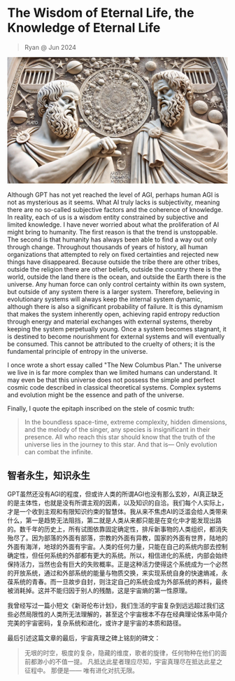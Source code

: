 # The Wisdom of Eternal Life, the Knowledge of Eternal Life
> Ryan @ Jun 2024

![eternal_wisdom_knowledge](img/eternal_wisdom_knowledge.jpeg)

Although GPT has not yet reached the level of AGI, perhaps human AGI is not as mysterious as it seems. What AI truly lacks is subjectivity, meaning there are no so-called subjective factors and the coherence of knowledge. In reality, each of us is a wisdom entity constrained by subjective and limited knowledge. I have never worried about what the proliferation of AI might bring to humanity. The first reason is that the trend is unstoppable. The second is that humanity has always been able to find a way out only through change. Throughout thousands of years of history, all human organizations that attempted to rely on fixed certainties and rejected new things have disappeared. Because outside the tribe there are other tribes, outside the religion there are other beliefs, outside the country there is the world, outside the land there is the ocean, and outside the Earth there is the universe. Any human force can only control certainty within its own system, but outside of any system there is a larger system. Therefore, believing in evolutionary systems will always keep the internal system dynamic, although there is also a significant probability of failure. It is this dynamism that makes the system inherently open, achieving rapid entropy reduction through energy and material exchanges with external systems, thereby keeping the system perpetually young. Once a system becomes stagnant, it is destined to become nourishment for external systems and will eventually be consumed. This cannot be attributed to the cruelty of others; it is the fundamental principle of entropy in the universe.

I once wrote a short essay called "The New Columbus Plan." The universe we live in is far more complex than we limited humans can understand. It may even be that this universe does not possess the simple and perfect cosmic code described in classical theoretical systems. Complex systems and evolution might be the essence and path of the universe.

Finally, I quote the epitaph inscribed on the stele of cosmic truth:

> In the boundless space-time, extreme complexity, hidden dimensions, and the melody of the singer, any species is insignificant in their presence. All who reach this star should know that the truth of the universe lies in the journey to this star.
> And that is—
> Only evolution can combat the infinite.
>

## 智者永生，知识永生

GPT虽然还没有AGI的程度，但或许人类的所谓AGI也没有那么玄妙，AI真正缺乏的是主体性，也就是没有所谓主观的因素，以及知识的自洽。我们每个人实际上，才是一个收到主观和有限知识约束的智慧体。我从来不焦虑AI的泛滥会给人类带来什么，第一是趋势无法阻挡，第二就是人类从来都只能是在变化中才能发现出路的。数千年的历史上，所有试图依靠固定确定性，排斥新事物的人类组织，都消失殆尽了。因为部落的外面有部落，宗教的外面有异教，国家的外面有世界，陆地的外面有海洋，地球的外面有宇宙。人类的任何力量，只能在自己的系统内部去控制确定性，但任何系统的外部都有更大的系统。所以，相信进化的系统，内部会始终保持活力，当然也会有巨大的失败概率。正是这种活力使得这个系统成为一个必然的开放系统，通过和外部系统的能量与物质交换，来实现系统自身的快速熵减，永葆系统的青春。而一旦故步自封，则注定自己的系统会成为外部系统的养料，最终被消耗掉。这并不能归因于别人的残酷，这是宇宙熵的第一性原理。

我曾经写过一篇小短文《新哥伦布计划》，我们生活的宇宙复杂到远远超过我们这些必然局限性的人类所无法理解的，甚至这个宇宙根本不存在经典理论体系中简介完美的宇宙密码，复杂系统和进化，或许才是宇宙的本质和路径。

最后引述这篇文章的最后，宇宙真理之碑上铭刻的碑文：

> 无垠的时空，极度的复杂，隐藏的维度，歌者的旋律，任何物种在他们的面前都渺小的不值一提。
> 凡抵达此星者理应尽知，宇宙真理尽在抵达此星之征程中。
> 那便是——
> 唯有进化对抗无限。

